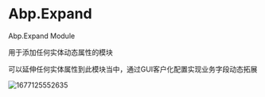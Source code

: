 # Abp.Expand
Abp.Expand Module

用于添加任何实体动态属性的模块

可以延伸任何实体属性到此模块当中，通过GUI客户化配置实现业务字段动态拓展

![1677125552635](https://user-images.githubusercontent.com/37917403/220819804-c0752b93-a7e8-414e-8285-6abf3b3132d6.png)
